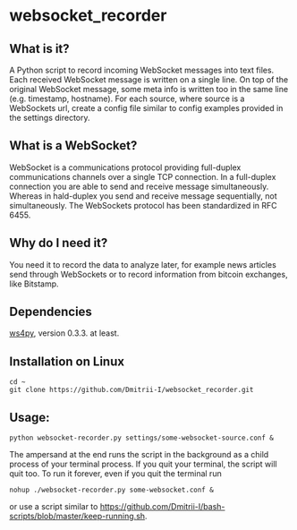# websocket\_recorder

## What is it?

A Python script to record incoming WebSocket messages into text files. Each received WebSocket message is written on a single line. On top of the original WebSocket message, some meta info is written too in the same line (e.g. timestamp, hostname). For each source, where source is a WebSockets url, create a config file similar to config examples provided in the settings directory.

## What is a WebSocket?
WebSocket is a communications protocol providing full-duplex communications channels over a single TCP connection. In a full-duplex connection you are able to send and receive message simultaneously. Whereas in hald-duplex you send and receive message sequentially, not simultaneously. The WebSockets protocol has been standardized in RFC 6455.


## Why do I need it?
You need it to record the data to analyze later, for example news articles send through WebSockets or to record information from bitcoin exchanges, like Bitstamp.

## Dependencies
[ws4py](https://ws4py.readthedocs.org/en/latest/), version 0.3.3. at least. 

## Installation on Linux
```
cd ~
git clone https://github.com/Dmitrii-I/websocket_recorder.git
```
## Usage: 
```
python websocket-recorder.py settings/some-websocket-source.conf &
```
The ampersand at the end runs the script in the background as a child process of your terminal process. If you quit your terminal, the script will quit too. To run it forever, even if you quit the terminal run 
```
nohup ./websocket-recorder.py some-websocket.conf &
```
or use a script similar to https://github.com/Dmitrii-I/bash-scripts/blob/master/keep-running.sh.

